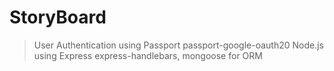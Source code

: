 <h1>StoryBoard</h1>

<blockquote>
<p>User Authentication using Passport passport-google-oauth20  Node.js using Express express-handlebars, mongoose for ORM</p>
</blockquote>